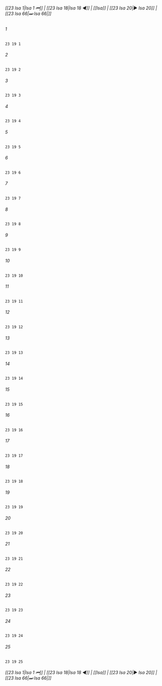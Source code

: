 
###### [[23 Isa 1|Isa 1 ⏮]] | [[23 Isa 18|Isa 18 ◀]] | [[Isa]] | [[23 Isa 20|▶ Isa 20]] | [[23 Isa 66|⏭ Isa 66|]]

###### 1
``` verse
23 19 1 
```
###### 2
``` verse
23 19 2 
```
###### 3
``` verse
23 19 3 
```
###### 4
``` verse
23 19 4 
```
###### 5
``` verse
23 19 5 
```
###### 6
``` verse
23 19 6 
```
###### 7
``` verse
23 19 7 
```
###### 8
``` verse
23 19 8 
```
###### 9
``` verse
23 19 9 
```
###### 10
``` verse
23 19 10 
```
###### 11
``` verse
23 19 11 
```
###### 12
``` verse
23 19 12 
```
###### 13
``` verse
23 19 13 
```
###### 14
``` verse
23 19 14 
```
###### 15
``` verse
23 19 15 
```
###### 16
``` verse
23 19 16 
```
###### 17
``` verse
23 19 17 
```
###### 18
``` verse
23 19 18 
```
###### 19
``` verse
23 19 19 
```
###### 20
``` verse
23 19 20 
```
###### 21
``` verse
23 19 21 
```
###### 22
``` verse
23 19 22 
```
###### 23
``` verse
23 19 23 
```
###### 24
``` verse
23 19 24 
```
###### 25
``` verse
23 19 25 
```

###### [[23 Isa 1|Isa 1 ⏮]] | [[23 Isa 18|Isa 18 ◀]] | [[Isa]] | [[23 Isa 20|▶ Isa 20]] | [[23 Isa 66|⏭ Isa 66|]]

